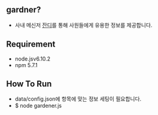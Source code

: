 ## gardner?
- 사내 메신저 [잔디](https://www.jandi.com/landing/kr)를 통해 사원들에게 유용한 정보를 제공합니다.

## Requirement
- node.jsv6.10.2
- npm 5.7.1

## How To Run
- data/config.json에 항목에 맞는 정보 세팅이 필요합니다.
- $ node gardener.js